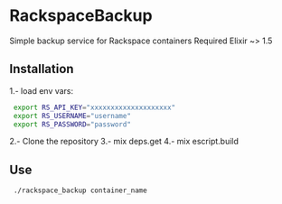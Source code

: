 # RackspaceBackup

Simple backup service for Rackspace containers
Required Elixir ~> 1.5 

## Installation
1.- load env vars:
```sh
 export RS_API_KEY="xxxxxxxxxxxxxxxxxxxx"
 export RS_USERNAME="username"
 export RS_PASSWORD="password"
```

2.- Clone the repository
3.- mix deps.get
4.- mix escript.build 

## Use

```sh
 ./rackspace_backup container_name
```
